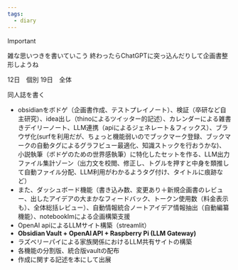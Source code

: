 ```yaml
---
tags:
  - diary
---
```

> [!IMPORTANT]
> 雑な思いつきを書いていこう
> 終わったらChatGPTに突っ込んだりして企画書整形しようね


12日　個別
19日　全体


同人誌を書く
- obsidianをボドゲ（企画書作成、テストプレイノート）、検証（卒研など自主研究）、idea出し（thinoによるツイッター的記述）、カレンダーによる雑書きデイリーノート、LLM連携（apiによるジェネレート＆フィックス）、ブラウザ化(surfを利用だが、ちょっと機能弱いのでブックマーク登録、ブックマークの自動タグによるグラフビュー最適化、知識ストックを行おうかな)、小説執筆（ボドゲのための世界感執筆）に特化したセットを作る、LLM出力ファイル集計ゾーン（出力文を校閲、修正し、トグルを押すと中身を類推して自動ファイル分配、LLM利用がわかるようタグ付け、タイトルに痕跡など）
- また、ダッシュボード機能（書き込み数、変更あり＋新規企画書のレビュー、出したアイデアの大まかなフィードバック、トークン使用数（料金表示も）、全体総括レビュー）、自動情報統合ノートアイデア情報抽出（自動編纂機能）、notebooklmによる企画構築支援
- OpenAI apiによるLLMサイト構築（streamlit）
- **Obsidian Vault + OpenAI API + Raspberry Pi (LLM Gateway)**
- ラズベリーパイによる家族関係におけるLLM共有サイトの構築
- 各機能の分割版、統合版vaultの配布
- 作成に関する記述を本にして出展